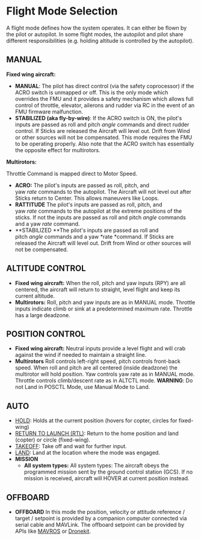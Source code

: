 # Flight Mode Selection

A flight mode defines how the system operates. It can either be flown by
the pilot or autopilot. In some flight modes, the autopilot and pilot
share different responsibilities (e.g. holding altitude is controlled by
the autopilot).

## MANUAL

**Fixed wing aircraft:**

- **MANUAL**: The pilot has direct control (via the safety
  coprocessor) if the ACRO switch is unmapped or off. This is the only
  mode which overrides the FMU and it provides a safety mechanism
  which allows full control of throttle, elevator, ailerons and rudder
  via RC in the event of an FMU firmware malfunction.
- **STABILIZED (aka fly-by-wire)**: If the ACRO switch is ON, the
  pilot's inputs are passed as roll and pitch *angle* commands and
  direct rudder control. If Sticks are released the Aircraft will
  level out. Drift from Wind or other sources will not be compensated.
  This mode requires the FMU to be operating properly. Also note that
  the ACRO switch has essentially the opposite effect for multirotors.


**Multirotors:** 

Throttle Command is mapped direct to Motor Speed.

- **ACRO:** The pilot's inputs are passed as roll, pitch, and
  yaw *rate* commands to the autopilot. The Aircraft will not
  level out after Sticks return to Center. This allows maneuvers like Loops.
- **RATTITUDE** The pilot's inputs are passed as roll, pitch, and
  yaw *rate* commands to the autopilot at the extreme positions of
  the sticks. If not the inputs are passed as roll and
  pitch *angle* commands and a yaw *rate* command.
- **STABILIZED **The pilot's inputs are passed as roll and
  pitch *angle* commands and a yaw *rate *command. If Sticks are
  released the Aircraft will level out. Drift from Wind or other
  sources will not be compensated.


## ALTITUDE CONTROL

- **Fixed wing aircraft:** When the roll, pitch and yaw inputs (RPY)
  are all centered, the aircraft will return to straight, level flight
  and keep its current altitude.
- **Multirotors:** Roll, pitch and yaw inputs are as in MANUAL mode.
  Throttle inputs indicate climb or sink at a predetermined maximum
  rate. Throttle has a large deadzone.


## POSITION CONTROL

- **Fixed wing aircraft:** Neutral inputs provide a level flight and
  will crab against the wind if needed to maintain a straight line.
- **Multirotors** Roll controls left-right speed, pitch controls
  front-back speed. When roll and pitch are all centered (inside
  deadzone) the multirotor will hold position. Yaw controls yaw rate
  as in MANUAL mode. Throttle controls climb/descent rate as in ALTCTL
  mode. **WARNING**: Do not Land in POSCTL Mode, use Manual Mode to
  Land.
  


## AUTO

- [HOLD](../flight_modes/hold.md): Holds at the current position (hovers for copter, circles for fixed-wing)
- [RETURN TO LAUNCH (RTL)](../flight_modes/rtl.md): Return to the home position and land (copter) or circle (fixed-wing).
- [TAKEOFF](../flight_modes/takeoff.md): Take off and wait for further input.
- [LAND](../flight_modes/land.md): Land at the location where the mode was engaged. 
- **MISSION**
  - **All system types:** All system types: The aircraft obeys the
    programmed mission sent by the ground control station (GCS). If
    no mission is received, aircraft will HOVER at current position
    instead.

## OFFBOARD

- **OFFBOARD** In this mode the position, velocity or attitude
  reference / target / setpoint is provided by a companion computer
  connected via serial cable and MAVLink. The offboard setpoint can be
  provided by APIs
  like [MAVROS](https://github.com/mavlink/mavros) or [Dronekit](http://dronekit.io/).

